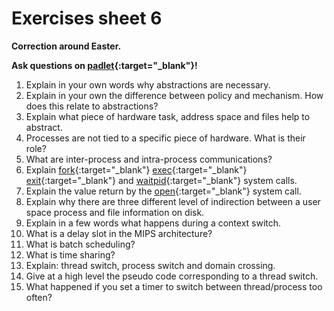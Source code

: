# Exercises sheet 6

**Correction around Easter.**

**Ask questions on [padlet](https://uob.padlet.org/sanjayrawat/2yrm4w4fh1osjzgt?utm_source=new_remake&utm_medium=email&utm_content=padlet_url&utm_campaign=remake){:target="_blank"}!**

1. Explain in your own words why abstractions are necessary.
2. Explain in your own the difference between policy and mechanism. How does this relate to abstractions?
3. Explain what piece of hardware task, address space and files help to abstract.
4. Processes are not tied to a specific piece of hardware. What is their role?
5. What are inter-process and intra-process communications?
6. Explain [fork](https://man7.org/linux/man-pages/man2/fork.2.html){:target="_blank"} [exec](https://man7.org/linux/man-pages/man3/exec.3.html){:target="_blank"} [exit](https://man7.org/linux/man-pages/man3/exit.3.html){:target="_blank"} and [waitpid](https://man7.org/linux/man-pages/man2/waitid.2.html){:target="_blank"} system calls.
7. Explain the value return by the [open](https://man7.org/linux/man-pages/man2/open.2.html){:target="_blank"} system call.
8. Explain why there are three different level of indirection between a user space process and file information on disk.
9. Explain in a few words what happens during a context switch.
10. What is a delay slot in the MIPS architecture?
11. What is batch scheduling?
12. What is time sharing?
13. Explain: thread switch, process switch and domain crossing.
14. Give at a high level the pseudo code corresponding to a thread switch.
15. What happened if you set a timer to switch between thread/process too often?
